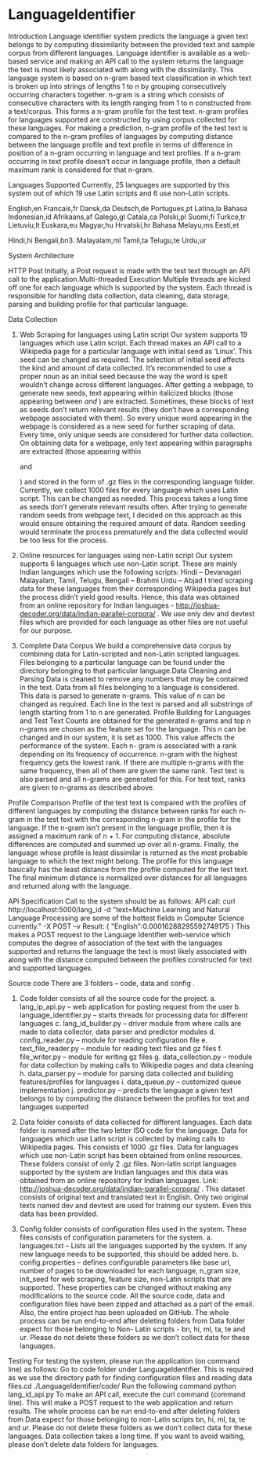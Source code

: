 # LanguageIdentifier

Introduction
Language identifier system predicts the language a given text belongs to by computing dissimilarity between the
provided text and sample corpus from different languages. Language identifier is available as a web-based service
and making an API call to the system returns the language the text is most likely associated with along with the
dissimilarity.
This language system is based on n-gram based text classification in which text is broken up into strings of lengths 1
to n by grouping consecutively occurring characters together. n-gram is a string which consists of consecutive
characters with its length ranging from 1 to n constructed from a text/corpus. This forms a n-gram profile for the
test text. n-gram profiles for languages supported are constructed by using corpus collected for these languages. For
making a prediction, n-gram profile of the test text is compared to the n-gram profiles of languages by computing
distance between the language profile and text profile in terms of difference in position of a n-gram occurring in
language and text profiles. If a n-gram occurring in text profile doesn’t occur in language profile, then a default
maximum rank is considered for that n-gram.

Languages Supported
Currently, 25 languages are supported by this system out of which 19 use Latin scripts and 6 use non-Latin scripts.

English,en
Francais,fr
Dansk,da
Deutsch,de
Portugues,pt
Latina,la
Bahasa Indonesian,id
Afrikaans,af
Galego,gl
Catala,ca
Polski,pl
Suomi,fi
Turkce,tr
Lietuviu,lt
Euskara,eu
Magyar,hu
Hrvatski,hr
Bahasa Melayu,ms
Eesti,et

Hindi,hi
Bengali,bn3.
Malayalam,ml
Tamil,ta
Telugu,te
Urdu,ur

System Architecture

HTTP Post
Initially, a Post request is made with the test text through an API call to the application.Multi-threaded Execution
Multiple threads are kicked off one for each language which is supported by the system. Each thread is responsible
for handling data collection, data cleaning, data storage, parsing and building profile for that particular language.

Data Collection
1. Web Scraping for languages using Latin script
Our system supports 19 languages which use Latin script.
Each thread makes an API call to a Wikipedia page for a particular language with initial seed as ‘Linux’. This
seed can be changed as required. The selection of initial seed affects the kind and amount of data collected.
It’s recommended to use a proper noun as an initial seed because the way the word is spelt wouldn’t change
across different languages. After getting a webpage, to generate new seeds, text appearing within italicized
blocks (those appearing between <i> and </i>) are extracted. Sometimes, these blocks of text as seeds don’t
return relevant results (they don’t have a corresponding webpage associated with them). So every unique
word appearing in the webpage is considered as a new seed for further scraping of data. Every time, only
unique seeds are considered for further data collection. On obtaining data for a webpage, only text
appearing within paragraphs are extracted (those appearing within <p> and </p>) and stored in the form
of .gz files in the corresponding language folder. Currently, we collect 1000 files for every language which
uses Latin script. This can be changed as needed.
This process takes a long time as seeds don’t generate relevant results often. After trying to generate
random seeds from webpage text, I decided on this approach as this would ensure obtaining the required
amount of data. Random seeding would terminate the process prematurely and the data collected would
be too less for the process.

2. Online resources for languages using non-Latin script
Our system supports 6 languages which use non-Latin script. These are mainly Indian languages which use
the following scripts:
Hindi – Devanagari
Malayalam, Tamil, Telugu, Bengali – Brahmi
Urdu – Abjad
I tried scraping data for these languages from their corresponding Wikipedia pages but the process didn’t
yield good results. Hence, this data was obtained from an online repository for Indian languages -
http://joshua-decoder.org/data/indian-parallel-corpora/ . We use only dev and devtest files which are
provided for each language as other files are not useful for our purpose.

3. Complete Data Corpus
We build a comprehensive data corpus by combining data for Latin-scripted and non-Latin scripted
languages. Files belonging to a particular language can be found under the directory belonging to that
particular language.Data Cleaning and Parsing
Data is cleaned to remove any numbers that may be contained in the text. Data from all files belonging to a language
is considered. This data is parsed to generate n-grams. This value of n can be changed as required. Each line in the
text is parsed and all substrings of length starting from 1 to n are generated.
Profile Building for Languages and Test Text
Counts are obtained for the generated n-grams and top n n-grams are chosen as the feature set for the language.
This n can be changed and in our system, it is set as 1000. This value affects the performance of the system. Each n-
gram is associated with a rank depending on its frequency of occurrence. n-gram with the highest frequency gets
the lowest rank. If there are multiple n-grams with the same frequency, then all of them are given the same rank.
Test text is also parsed and all n-grams are generated for this. For test text, ranks are given to n-grams as described
above.

Profile Comparison
Profile of the test text is compared with the profiles of different languages by computing the distance between ranks
for each n-gram in the test text with the corresponding n-gram in the profile for the language. If the n-gram isn’t
present in the language profile, then it is assigned a maximum rank of n + 1. For computing distance, absolute
differences are computed and summed up over all n-grams.
Finally, the language whose profile is least dissimilar is returned as the most probable language to which the text
might belong. The profile for this language basically has the least distance from the profile computed for the test
text. The final minimum distance is normalized over distances for all languages and returned along with the language.

API Specification
Call to the system should be as follows:
API call:
curl http://localhost:5000/lang_id -d "text=Machine Learning and Natural Language Processing are some of the
hottest fields in Computer Science currently." -X POST –v
Result:
{
"English":0.00016288295592749175
}
This makes a POST request to the Language Identifier web-service which computes the degree of association of the
text with the languages supported and returns the language the text is most likely associated with along with the
distance computed between the profiles constructed for text and supported languages.

Source code
There are 3 folders – code, data and config .
1. Code folder consists of all the source code for the project.
  a. lang_ip_api.py – web application for posting request from the user
  b. language_identifier.py – starts threads for processing data for different languages
  c. lang_id_builder.py – driver module from where calls are made to data collector, data parser and
     predictor modules
  d. config_reader.py – module for reading configuration file
  e. text_file_reader.py – module for reading text files and gz files
  f. file_writer.py – module for writing gz files
  g. data_collection.py – module for data collection by making calls to Wikipedia pages and data cleaning
  h. data_parser.py – module for parsing data collected and building features/profiles for languages
  i. data_queue.py – customized queue implementation
  j. predictor.py – predicts the language a given text belongs to by computing the distance between the
           profiles for text and languages supported

2. Data folder consists of data collected for different languages. Each data folder is named after the two letter
  ISO code for the language. Data for languages which use Latin script is collected by making calls to Wikipedia
 pages. This consists of 1000 .gz files. Data for languages which use non-Latin script has been obtained from
online resources. These folders consist of only 2 .gz files.
Non-latin script languages supported by the system are Indian languages and this data was obtained from
an online repository for Indian languages. Link: http://joshua-decoder.org/data/indian-parallel-corpora/ .
This dataset consists of original text and translated text in English. Only two original texts named dev and
devtest are used for training our system. Even this data has been provided.

3. Config folder consists of configuration files used in the system. These files consists of configuration
  parameters for the system.
 a. languages.txt – Lists all the languages supported by the system. If any new language needs to be
  supported, this should be added here.
 b. config.properties – defines configurable parameters like base url, number of pages to be downloaded
  for each language, n_gram size, init_seed for web scraping, feature size, non-Latin scripts that are
 supported. These properties can be changed without making any modifications to the source code.
All the source code, data and configuration files have been zipped and attached as a part of the email. Also, the
entire project has been uploaded on GitHub.
The whole process can be run end-to-end after deleting folders from Data folder expect for those belonging to Non-
Latin scripts - bn, hi, ml, ta, te and ur. Please do not delete these folders as we don’t collect data for these languages.

Testing
For testing the system, please run the application (on command line) as follows:
Go to code folder under LanguageIdentifier. This is required as we use the directory path for finding configuration
files and reading data files.cd ./LanguageIdentifier/code/
Run the following command
python lang_id_api.py
To make an API call, execute the curl command (command line). This will make a POST request to the web application
and return results.
The whole process can be run end-to-end after deleting folders from Data expect for those belonging to non-Latin
scripts bn, hi, ml, ta, te and ur. Please do not delete these folders as we don’t collect data for these languages.
Data collection takes a long time. If you want to avoid waiting, please don’t delete data folders for languages.
